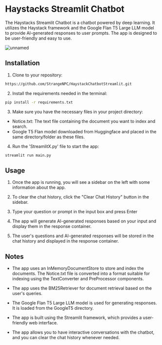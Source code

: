 
# Haystacks Streamlit Chatbot


The Haystacks Streamlit Chatbot is a chatbot powered by deep learning. It utilizes the Haystack framework and the Google Flan T5 Large LLM model to provide AI-generated responses to user prompts. The app is designed to be user-friendly and easy to use.

![unnamed](https://github.com/StrangeNPC/HaystackChatbotStreamlit/assets/95240891/74f52b0e-8d9c-43ad-99c3-ed56090d86b5)



## Installation

1. Clone to your repository:

```bash
https://github.com/StrangeNPC/HaystackChatbotStreamlit.git

```

2. Install the requirements needed in the terminal:
```bash
pip install -r requirements.txt

```
3. Make sure you have the necessary files in your project directory:

- Notice.txt: The text file containing the document you want to index and search.
- Google T5 Flan model downloaded from Huggingface and placed in the same directory/folder as these files.

4. Run the 'StreamlitX.py' file to start the app:

```bash
streamlit run main.py

```
## Usage
1. Once the app is running, you will see a sidebar on the left with some information about the app.

2. To clear the chat history, click the "Clear Chat History" button in the sidebar.

3. Type your question or prompt in the input box and press Enter

4. The app will generate AI-generated responses based on your input and display them in the response container.

5. The user's questions and AI-generated responses will be stored in the chat history and displayed in the response container.

## Notes
- The app uses an InMemoryDocumentStore to store and index the documents. The Notice.txt file is converted into a format suitable for indexing using the TextConverter and PreProcessor components.

- The app uses the BM25Retriever for document retrieval based on the user's queries.

- The Google Flan T5 Large LLM model is used for generating responses. It is loaded from the GoogleT5 directory.

- The app is built using the Streamlit framework, which provides a user-friendly web interface.

- The app allows you to have interactive conversations with the chatbot, and you can clear the chat history whenever needed.
